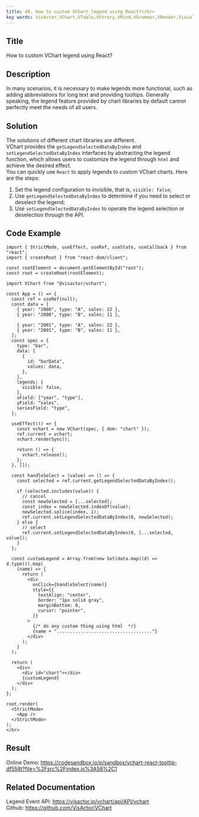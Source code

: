 ```yaml
---
title: 48. How to custom VChart legend using React?</br>
key words: VisActor,VChart,VTable,VStrory,VMind,VGrammar,VRender,Visualization,Chart,Data,Table,Graph,Gis,LLM
---
```

## Title

How to custom VChart legend using React?</br>
## Description

In many scenarios, it is necessary to make legends more functional, such as adding abbreviations for long text and providing tooltips. Generally speaking, the legend feature provided by chart libraries by default cannot perfectly meet the needs of all users.</br>
## Solution

The solutions of different chart libraries are different. </br>
VChart provides the `getLegendSelectedDataByIndex` and `setLegendSelectedDataByIndex` interfaces by abstracting the legend function, which allows users to customize the legend through `html` and achieve the desired effect.</br>
You can quickly use `React` to apply legends to custom VChart charts. Here are the steps:</br>
1. Set the legend configuration to invisible, that is, `visible: false`;</br>
2. Use `getLegendSelectedDataByIndex` to determine if you need to select or deselect the legend;</br>
3. Use `setLegendSelectedDataByIndex` to operate the legend selection or deselection through the API.</br>
## Code Example

```
import { StrictMode, useEffect, useRef, useState, useCallback } from "react";
import { createRoot } from "react-dom/client";

const rootElement = document.getElementById("root");
const root = createRoot(rootElement);

import VChart from "@visactor/vchart";

const App = () => {
  const ref = useRef(null);
  const data = [
    { year: "2000", type: "A", sales: 22 },
    { year: "2000", type: "B", sales: 11 },

    { year: "2001", type: "A", sales: 22 },
    { year: "2001", type: "B", sales: 11 },
  ];
  const spec = {
    type: "bar",
    data: [
      {
        id: "barData",
        values: data,
      },
    ],
    legends: {
      visible: false,
    },
    xField: ["year", "type"],
    yField: "sales",
    seriesField: "type",
  };

  useEffect(() => {
    const vchart = new VChart(spec, { dom: "chart" });
    ref.current = vchart;
    vchart.renderSync();

    return () => {
      vchart.release();
    };
  }, []);

  const handleSelect = (value) => () => {
    const selected = ref.current.getLegendSelectedDataByIndex();

    if (selected.includes(value)) {
      // cancel
      const newSelected = [...selected];
      const index = newSelected.indexOf(value);
      newSelected.splice(index, 1);
      ref.current.setLegendSelectedDataByIndex(0, newSelected);
    } else {
      // select
      ref.current.setLegendSelectedDataByIndex(0, [...selected, value]);
    }
  };

  const customLegend = Array.from(new Set(data.map((d) => d.type))).map(
    (name) => {
      return (
        <div
          onClick={handleSelect(name)}
          style={{
            textAlign: "center",
            border: "1px solid gray",
            marginBottom: 8,
            cursor: "pointer",
          }}
        >
          {/* do any custom thing using html  */}
          {name + "...................................."}
        </div>
      );
    }
  );

  return (
    <div>
      <div id="chart"></div>
      {customLegend}
    </div>
  );
};

root.render(
  <StrictMode>
    <App />
  </StrictMode>
);
</br>
```
## Result

Online Demo: https://codesandbox.io/p/sandbox/vchart-react-tooltip-df558t?file=%2Fsrc%2Findex.js%3A58%2C1</br>
## Related Documentation

Legend Event API: https://visactor.io/vchart/api/API/vchart</br>
Github: https://github.com/VisActor/VChart</br>